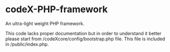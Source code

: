 codeX-PHP-framework
===================

An ultra-light weight PHP framework. 

This code lacks proper documentation but in order to understand it better please start from /codeXcore/config/bootstrap.php file. This file is included in /public/index.php.
